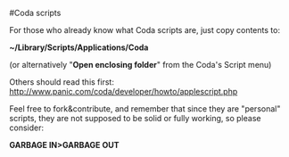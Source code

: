 #Coda scripts

For those who already know what Coda scripts are, just copy contents to:

__~/Library/Scripts/Applications/Coda__

(or alternatively "**Open enclosing folder**" from the Coda's Script menu)


Others should read this first: http://www.panic.com/coda/developer/howto/applescript.php


Feel free to fork&contribute, and remember that since they are "personal" scripts, they are not supposed to be solid or fully working, so please consider:

**GARBAGE IN>GARBAGE OUT**